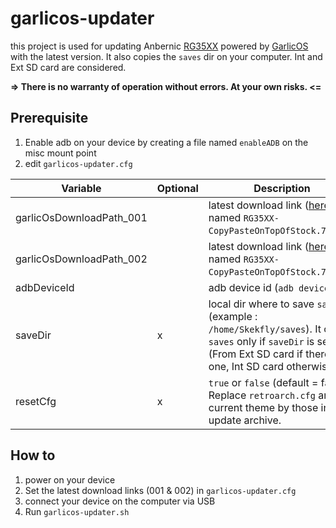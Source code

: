 # garlicos-updater

this project is used for updating Anbernic [RG35XX](https://anbernic.com/fr/products/rg35xx) powered
by [GarlicOS](https://www.patreon.com/posts/76561333) with the latest version.
It also copies the `saves` dir on your computer.
Int and Ext SD card are considered.

**=> There is no warranty of operation without errors. At your own risks. <=**

## Prerequisite

1. Enable adb on your device by creating a file named `enableADB` on the misc mount point
2. edit `garlicos-updater.cfg`

| Variable                 | Optional | Description                                                                                                                                                              |
|--------------------------|----------|--------------------------------------------------------------------------------------------------------------------------------------------------------------------------|
| garlicOsDownloadPath_001 |          | latest download link ([here](https://www.patreon.com/posts/76561333), named `RG35XX-CopyPasteOnTopOfStock.7z.001`)                                                       |
| garlicOsDownloadPath_002 |          | latest download link ([here](https://www.patreon.com/posts/76561333), named `RG35XX-CopyPasteOnTopOfStock.7z.002`)                                                       |
| adbDeviceId              |          | adb device id (`adb devices`)                                                                                                                                            |
| saveDir                  | x        | local dir where to save `saves` (example : `/home/Skekfly/saves`). It copies `saves` only if `saveDir` is set (From Ext SD card if there is one, Int SD card otherwise). |
| resetCfg                 | x        | `true` or `false` (default = false). Replace `retroarch.cfg` and the current theme by those in the update archive.							                                                |

## How to

1. power on your device
2. Set the latest download links (001 & 002) in `garlicos-updater.cfg`
3. connect your device on the computer via USB
4. Run `garlicos-updater.sh`